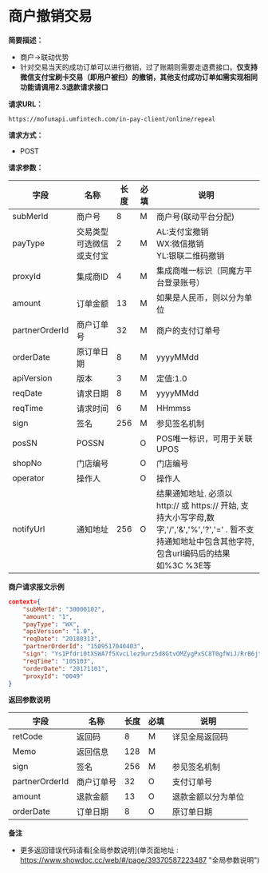 # 商户撤销交易

    
**简要描述：** 

- 商户->联动优势
- 针对交易当天的成功订单可以进行撤销，过了账期则需要走退费接口。**仅支持微信支付宝刷卡交易（即用户被扫）的撤销，其他支付成功订单如需实现相同功能请调用2.3退款请求接口**

**请求URL：** 

`https://mofunapi.umfintech.com/in-pay-client/online/repeal`
  
**请求方式：**
- POST 

**请求参数：** 

|字段|名称|长度|必填|说明|
|----|----|----|----|----|
|subMerId      |	商户号	            |	8	|	M	|	商户号(联动平台分配)	|
|payType       |	交易类型可选微信或支付宝	|	2	|	M	|	AL:支付宝撤销</br>WX:微信撤销</br>YL:银联二维码撤销	|
|proxyId       |	集成商ID	            |	4	|	M	|	集成商唯一标识（同魔方平台登录账号）	|
|amount        |	订单金额	            |	13	|	M	|	如果是人民币，则以分为单位	|
|partnerOrderId|	商户订单号	        |	32	|	M	|	商户的支付订单号	|
|orderDate     |	原订单日期	        |	8	|	M	|	yyyyMMdd 	|
|apiVersion    |	版本	                |	3	|	M	|	定值:1.0	|
|reqDate       |	请求日期	            |	8	|	M	|	yyyyMMdd	|
|reqTime       |	请求时间	            |	6	|	M	|	HHmmss	|
|sign          |	签名	|	256	|	M	|	参见签名机制	|
|posSN	|	POSSN	|		|	O	|	POS唯一标识，可用于关联UPOS	|
|shopNo        |	门店编号	|		|	O	|	门店编号	|
|operator      |	操作人	|		|	O	|	操作人	|
|notifyUrl     |	通知地址	|	256	|	O	| 	结果通知地址. 必须以 http:// 或 https:// 开始, 支持大小写字母,数字,'/','&','%','?','=' . 暂不支持通知地址中包含其他字符,包含url编码后的结果 如%3C %3E等	|

 **商户请求报文示例**

```json
context={
	"subMerId": "30000102",
	"amount": "1",
	"payType": "WX",
	"apiVersion": "1.0",
	"reqDate": "20180313",
	"partnerOrderId": "1509517040403",
	"sign": "Ys1Pfdri0tXSWA7f5XvcLlez9urz5d8GtvOMZygPxSC8T0gfWiJ/RrB6jt0YYCflhF6H7efhwIOBH4S5fQZRIHeHaQ8s33dk+vYJYH42nVzm6FMe6fSX7uWyZd6AkiXELu7mdrx0JUbknFPR+oAl98hbWkcCLZuBoTWJWtfF5MY=",
	"reqTime": "105103",
	"orderDate": "20171101",
	"proxyId": "0049"
}
```

 **返回参数说明** 

|字段|名称|长度|必填|说明|
|----|----|----|----|----|
|	retCode	|	返回码	|	8	|	M	|	详见全局返回码	|
|	Memo	|	返回信息	|	128	|	M	|		|
|	sign	|	签名	|	256	|	M	|	参见签名机制	|
|	partnerOrderId	|	商户订单号	|	32	|	O	|	支付订单号	|
|	amount	|	退款金额	|	13	|	O	|	退款金额以分为单位	|
|	orderDate	|	订单日期	|	8	|	O	|	原订单日期	|


 **备注** 
- 更多返回错误代码请看[全局参数说明](单页面地址 : https://www.showdoc.cc/web/#/page/39370587223487 "全局参数说明")


